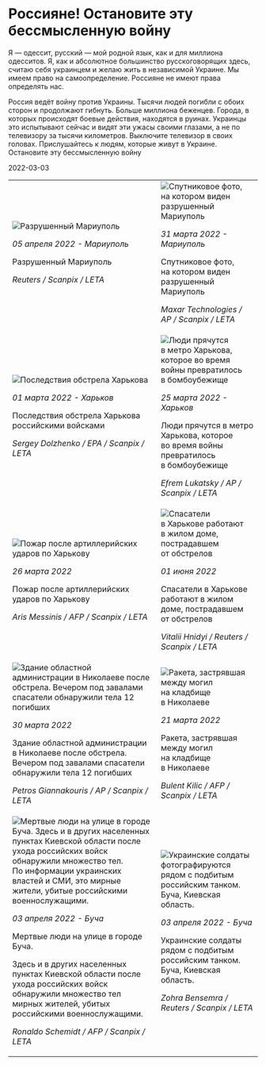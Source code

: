 # Россияне! Остановите эту бессмысленную войну

Я — одессит, русский — мой родной язык, как и для миллиона одесситов.
Я, как и абсолютное большинство русскоговорящих здесь, считаю себя
украинцем и желаю жить в независимой Украине. Мы имеем право на
самоопределение. Россияне не имеют права определять нас.

Россия ведёт войну против Украины. Тысячи людей погибли с обоих сторон
и продолжают гибнуть. Больше миллиона беженцев. Города, в которых
происходят боевые действия, находятся в руинах. Украинцы это
испытывают сейчас и видят эти ужасы своими глазами, а не по телевизору
за тысячи километров. Выключите телевизор в своих головах.
Прислушайтесь к людям, которые живут в Украине. Остановите эту
бессмысленную войну

2022-03-03

<table>
  <tbody>
 <tr>
<td style="max-width:50%">
  <img src="https://meduza.io/image/attachments/images/007/701/672/small/seI_oFKqQ7cFRg_WmdyTng.jpg" alt="Разрушенный Мариуполь">
   <p><i>05 апреля 2022 - Мариуполь</i></p>
   <p>Разрушенный Мариуполь</p>
   <p><i>Reuters / Scanpix / LETA</i></p>
 </td>
<td>
  <img src="https://meduza.io/image/attachments/images/007/683/503/small/aX21a1hFG8-A60_nsOgedQ.jpg" alt="Спутниковое фото, на котором виден разрушенный Мариуполь">
   <p><i>31 марта 2022 - Мариуполь</i></p>
   <p>Спутниковое фото, на котором виден разрушенный Мариуполь</p>
   <p><i>Maxar Technologies / AP / Scanpix / LETA</i></p>
 </td>
<tr><td>
      <img src="https://meduza.io/image/attachments/images/007/559/378/small/V8C3ux6NpjXBG6kNKW1ePA.jpg" alt="Последствия обстрела Харькова">
       <p><i>01 марта 2022 - Харьков</i></p>
       <p>Последствия обстрела Харькова российскими войсками</p>
       <p><i>Sergey Dolzhenko / EPA / Scanpix / LETA</i></p>
     </td>
<td>
  <img src="https://meduza.io/image/attachments/images/007/659/004/small/Q3o1aBUmeL7mHu1mNVWv5g.jpg" alt="Люди прячутся в метро Харькова, которое во время войны превратилось в бомбоубежище">
   <p><i>25 марта 2022 - Харьков</i></p>
   <p>Люди прячутся в метро Харькова, которое во время войны превратилось в бомбоубежище</p>
   <p><i>Efrem Lukatsky / AP / Scanpix / LETA</i></p>
 </td>
<tr>
  <td>
    <img src="https://meduza.io/image/attachments/images/007/663/054/small/DFQtS1aFmobHvIWVZhQFCw.jpg" alt="Пожар после артиллерийских ударов по Харькову">
     <p><i>26 марта 2022</i></p>
     <p>Пожар после артиллерийских ударов по Харькову</p>
     <p><i>Aris Messinis / AFP / Scanpix / LETA</i></p>
   </td>
    <td>
      <img src="https://meduza.io/image/attachments/images/007/892/680/small/JxX_bKOKeMv2HoQL0_DjZA.jpg" alt="Спасатели в Харькове работают в жилом доме, пострадавшем от обстрелов">
       <p><i>01 июня 2022</i></p>
       <p>Спасатели в Харькове работают в жилом доме, пострадавшем от обстрелов</p>
       <p><i>Vitalii Hnidyi / Reuters / Scanpix / LETA</i></p>
     </td> 
</tr>

 <tr>
    <td>
      <img src="https://meduza.io/image/attachments/images/007/678/953/small/5Ugpt7pafDjyogbLDOIafQ.jpg" alt="Здание областной администрации в Николаеве после обстрела. Вечером под завалами спасатели обнаружили тела 12 погибших">
       <p><i>30 марта 2022</i></p>
       <p>Здание областной администрации в Николаеве после обстрела. Вечером под завалами спасатели обнаружили тела 12 погибших</p>
       <p><i>Petros Giannakouris / AP / Scanpix / LETA</i></p>
     </td>
    <td>
      <img src="https://meduza.io/image/attachments/images/007/645/338/small/ZLAPnVcWmdw9VvWc1vKD5A.jpg" alt="Ракета, застрявшая между могил на кладбище в Николаеве">
       <p><i>21 марта 2022</i></p>
       <p>Ракета, застрявшая между могил на кладбище в Николаеве</p>
       <p><i>Bulent Kilic / AFP / Scanpix / LETA</i></p>
     </td>

 </tr>
  <tr>
    <td>
      <img src="https://meduza.io/image/attachments/images/007/694/870/small/6PNhP13cXcNAnvh79NkrPA.jpg" alt="Мертвые люди на улице в городе Буча. Здесь и в других населенных пунктах Киевской области после ухода российских войск обнаружили множество тел. По информации украинских властей и СМИ, это мирные жители, убитые российскими военнослужащими.">
       <p><i>03 апреля 2022 - Буча</i></p>
       <p>Мертвые люди на улице в городе Буча.</p>
      <p>  Здесь и в других населенных пунктах Киевской области после ухода российских войск обнаружили множество тел мирных жителей, убитых российскими военнослужащими.</p>
       <p><i>Ronaldo Schemidt / AFP / Scanpix / LETA </i></p>
     </td>
    <td>
      <img src="https://meduza.io/image/attachments/images/007/695/008/small/7T1QkP14s5Zqr7zRPpdWzQ.jpg" alt="Украинские солдаты фотографируются рядом с подбитым российским танком. Буча, Киевская область. ">
       <p><i>03 апреля 2022 - Буча</i></p>
       <p>Украинские солдаты рядом с подбитым российским танком. Буча, Киевская область. </p>
       <p><i>Zohra Bensemra / Reuters / Scanpix / LETA </i></p>
</td>
  </tr>

  </tbody>
</table>
